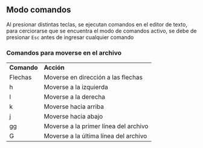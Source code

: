 ## Modo comandos
Al presionar distintas teclas, se ejecutan comandos en el editor de texto, para cerciorarse que se encuentra el modo de comandos activo, se debe de presionar `Esc`  antes de ingresar cualquier comando

### Comandos para moverse en el archivo
<table style="width:100%">
  <tr>
    <td><b>Comando</b></td>
    <td><b>Acción</b></td>
  </tr>
  <tr>
    <td>Flechas</td>
    <td>Moverse en dirección a las flechas</td>
  </tr>
  <tr>
    <td>h</td>
    <td>Moverse a la izquierda</td>
  </tr>
  <tr>
    <td>l</td>
    <td>Moverse a la derecha</td>
  </tr>
  <tr>
    <td>k</td>
    <td>Moverse hacia arriba</td>
  </tr>
  <tr>
    <td>j</td>
    <td>Moverse hacia abajo</td>
  </tr>
  <tr>
    <td>gg</td>
    <td>Moverse a la primer línea del archivo</td>
  </tr>
  <tr>
    <td>G</td>
    <td>Moverse a la última línea del archivo</td>
  </tr>
</table>
